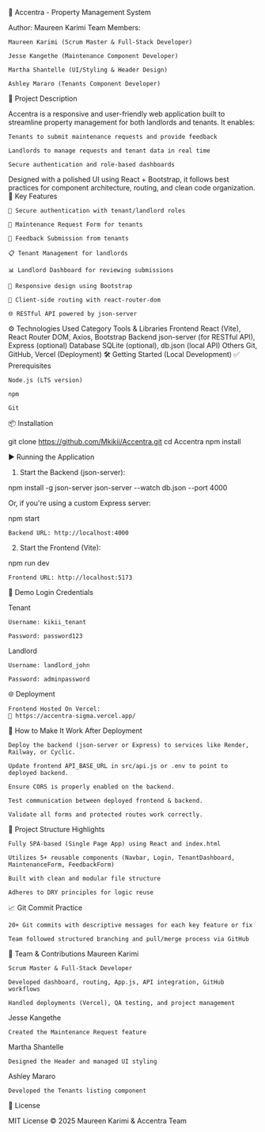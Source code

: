 🎯 Accentra - Property Management System

Author: Maureen Karimi
Team Members:

    Maureen Karimi (Scrum Master & Full-Stack Developer)

    Jesse Kangethe (Maintenance Component Developer)

    Martha Shantelle (UI/Styling & Header Design)

    Ashley Mararo (Tenants Component Developer)

📝 Project Description

Accentra is a responsive and user-friendly web application built to streamline property management for both landlords and tenants. It enables:

    Tenants to submit maintenance requests and provide feedback

    Landlords to manage requests and tenant data in real time

    Secure authentication and role-based dashboards

Designed with a polished UI using React + Bootstrap, it follows best practices for component architecture, routing, and clean code organization.
🚀 Key Features

    🔐 Secure authentication with tenant/landlord roles

    🧰 Maintenance Request Form for tenants

    💬 Feedback Submission from tenants

    📋 Tenant Management for landlords

    📊 Landlord Dashboard for reviewing submissions

    📱 Responsive design using Bootstrap

    🧭 Client-side routing with react-router-dom

    🌐 RESTful API powered by json-server

⚙️ Technologies Used
Category Tools & Libraries
Frontend React (Vite), React Router DOM, Axios, Bootstrap
Backend json-server (for RESTful API), Express (optional)
Database SQLite (optional), db.json (local API)
Others Git, GitHub, Vercel (Deployment)
🛠️ Getting Started (Local Development)
✅ Prerequisites

    Node.js (LTS version)

    npm

    Git

📦 Installation

git clone https://github.com/Mkikii/Accentra.git
cd Accentra
npm install

▶️ Running the Application

1. Start the Backend (json-server):

npm install -g json-server
json-server --watch db.json --port 4000

Or, if you're using a custom Express server:

npm start

    Backend URL: http://localhost:4000

2. Start the Frontend (Vite):

npm run dev

    Frontend URL: http://localhost:5173

🔐 Demo Login Credentials

Tenant

    Username: kikii_tenant

    Password: password123

Landlord

    Username: landlord_john

    Password: adminpassword

🌐 Deployment

    Frontend Hosted On Vercel:
    🔗 https://accentra-sigma.vercel.app/

🧩 How to Make It Work After Deployment

    Deploy the backend (json-server or Express) to services like Render, Railway, or Cyclic.

    Update frontend API_BASE_URL in src/api.js or .env to point to deployed backend.

    Ensure CORS is properly enabled on the backend.

    Test communication between deployed frontend & backend.

    Validate all forms and protected routes work correctly.

🧠 Project Structure Highlights

    Fully SPA-based (Single Page App) using React and index.html

    Utilizes 5+ reusable components (Navbar, Login, TenantDashboard, MaintenanceForm, FeedbackForm)

    Built with clean and modular file structure

    Adheres to DRY principles for logic reuse

📈 Git Commit Practice

    20+ Git commits with descriptive messages for each key feature or fix

    Team followed structured branching and pull/merge process via GitHub

👥 Team & Contributions
Maureen Karimi

    Scrum Master & Full-Stack Developer

    Developed dashboard, routing, App.js, API integration, GitHub workflows

    Handled deployments (Vercel), QA testing, and project management

Jesse Kangethe

    Created the Maintenance Request feature

Martha Shantelle

    Designed the Header and managed UI styling

Ashley Mararo

    Developed the Tenants listing component

📄 License

MIT License © 2025 Maureen Karimi & Accentra Team

